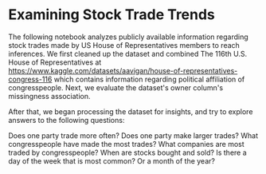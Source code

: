 # Examining Stock Trade Trends

The following notebook analyzes publicly available information regarding stock trades made by US House of Representatives members to reach inferences. We first cleaned up the dataset and combined The 116th U.S. House of Representatives at https://www.kaggle.com/datasets/aavigan/house-of-representatives-congress-116 which contains information regarding political affiliation of congresspeople. Next, we evaluate the dataset's owner column's missingness association.

After that, we began processing the dataset for insights, and try to explore answers to the following questions:

Does one party trade more often?
Does one party make larger trades?
What congresspeople have made the most trades?
What companies are most traded by congresspeople?
When are stocks bought and sold? Is there a day of the week that is most common? Or a month of the year?
